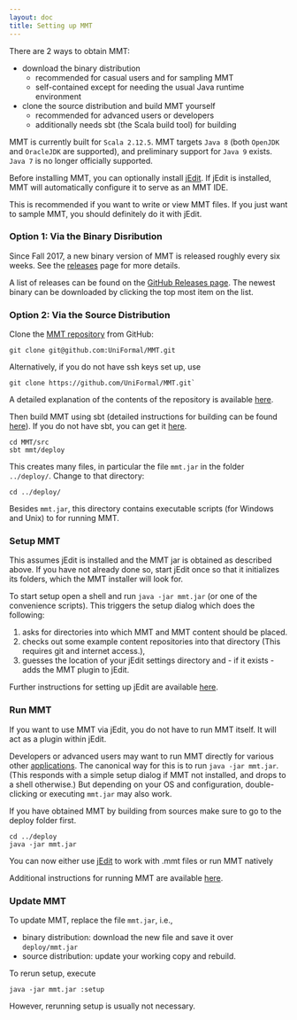 ```yaml
---
layout: doc
title: Setting up MMT
---
```


There are 2 ways to obtain MMT:

* download the binary distribution
  * recommended for casual users and for sampling MMT
  * self-contained except for needing the usual Java runtime environment
* clone the source distribution and build MMT yourself
  * recommended for advanced users or developers
  * additionally needs sbt (the Scala build tool) for building

MMT is currently built for `Scala 2.12.5`. MMT targets `Java 8` (both `OpenJDK` and `OracleJDK` are supported), and preliminary support for `Java 9` exists. `Java 7` is no longer officially supported. 

Before installing MMT, you can optionally install [jEdit](http://jedit.org/).
If jEdit is installed, MMT will automatically configure it to serve as an MMT IDE.

This is recommended if you want to write or view MMT files.
If you just want to sample MMT, you should definitely do it with jEdit.
  
### Option 1: Via the Binary Disribution

Since Fall 2017, a new binary version of MMT is released roughly every six weeks. 
See the [releases](../development/releases.html) page for more details. 

A list of releases can be found on the [GitHub Releases page](https://github.com/UniFormal/MMT/releases/). 
The newest binary can be downloaded by clicking the top most item on the list. 

### Option 2: Via the Source Distribution

Clone the [MMT repository](https://github.com/UniFormal/MMT) from GitHub:

```
git clone git@github.com:UniFormal/MMT.git
```

Alternatively, if you do not have ssh keys set up, use

```
git clone https://github.com/UniFormal/MMT.git`
```

A detailed explanation of the contents of the repository is available [here](repo.html).

Then build MMT using sbt (detailed instructions for building can be found [here](build.html)). 
If you do not have sbt, you can get it [here](http://www.scala-sbt.org/).
```
cd MMT/src
sbt mmt/deploy
```

This creates many files, in particular the file `mmt.jar` in the folder `../deploy/`. Change to that directory:
```
cd ../deploy/
```

Besides `mmt.jar`, this directory contains executable scripts (for Windows and Unix) to for running MMT.

### Setup MMT

This assumes jEdit is installed and the MMT jar is obtained as described above.
If you have not already done so, start jEdit once so that it initializes its folders, which the MMT installer will look for.

To start setup open a shell and run `java -jar mmt.jar` (or one of the convenience scripts).
This triggers the setup dialog which does the following:

1. asks for directories into which MMT and MMT content should be placed.
2. checks out some example content repositories into that directory (This requires git and internet access.),
3. guesses the location of your jEdit settings directory and - if it exists - adds the MMT plugin to jEdit.

Further instructions for setting up jEdit are available [here](jedit.html).

### Run MMT

If you want to use MMT via jEdit, you do not have to run MMT itself.
It will act as a plugin within jEdit.

Developers or advanced users may want to run MMT directly for various other [applications](../applications/).
The canonical way for this is to run `java -jar mmt.jar`.
(This responds with a simple setup dialog if MMT not installed, and drops to a shell otherwise.)
But depending on your OS and configuration, double-clicking or executing `mmt.jar` may also work.

If you have obtained MMT by building from sources make sure to go to the deploy folder first.

```
cd ../deploy
java -jar mmt.jar
```
You can now either use [jEdit](jedit.html) to work with .mmt files or run MMT natively

Additional instructions for running MMT are available [here](running.html).

### Update MMT

To update MMT, replace the file `mmt.jar`, i.e.,

* binary distribution: download the new file and save it over `deploy/mmt.jar`
* source distribution: update your working copy and rebuild.

To rerun setup, execute

```
java -jar mmt.jar :setup
```

However, rerunning setup is usually not necessary.
